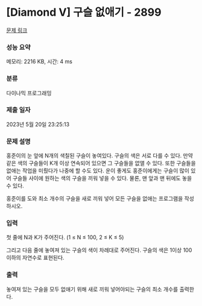 # [Diamond V] 구슬 없애기 - 2899 

[문제 링크](https://www.acmicpc.net/problem/2899) 

### 성능 요약

메모리: 2216 KB, 시간: 4 ms

### 분류

다이나믹 프로그래밍

### 제출 일자

2023년 5월 20일 23:25:13

### 문제 설명

<p>홍준이의 눈 앞에 N개의 색칠된 구슬이 놓여있다. 구슬의 색은 서로 다를 수 있다. 만약 같은 색의 구슬들이 K개 이상 연속되어 있으면 그 구슬들을 없앨 수 있다. 또한 구슬들을 없애는 작업을 미뤘다가 나중에 할 수도 있다. 운이 좋게도 홍준이에게는 구슬이 많이 있어 구슬들 사이에 원하는 색의 구슬을 끼워 넣을 수 있다. 물론, 맨 앞과 맨 뒤에도 놓을 수 있다.</p>

<p>홍준이를 도와 최소 개수의 구슬을 새로 끼워 넣어 모든 구슬을 없애는 프로그램을 작성하시오.</p>

### 입력 

 <p>첫 줄에 N과 K가 주어진다. (1 ≤ N ≤ 100, 2 ≤ K ≤ 5)</p>

<p>그리고 다음 줄에 놓여져 있는 구슬의 색이 차례대로 주어진다. 구슬의 색은 1이상 100이하의 자연수로 표현된다.</p>

### 출력 

 <p>놓여져 있는 구슬을 모두 없애기 위해 새로 끼워 넣어야되는 구슬의 최소 개수를 출력한다.</p>

